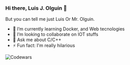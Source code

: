 ### Hi there, Luis J. Olguin 👋
But you can tell me just Luis Or Mr. Olguin. 
<!--
**luisolguin/luisolguin** is a ✨ _special_ ✨ repository because its `README.md` (this file) appears on your GitHub profile.

Here are some ideas to get you started:

- 🔭 I’m currently working on ...
- 🌱 I’m currently learning ...
- 👯 I’m looking to collaborate on ...
- 🤔 I’m looking for help with ...
- 💬 Ask me about ...
- 📫 How to reach me: ...
- 😄 Pronouns: ...
- ⚡ Fun fact: ...
-->


- 🌱 I’m currently learning Docker, and Web tecnologies
- 👯 I’m looking to collaborate on IOT stuffs
- 💬 Ask me about C/C++
- ⚡ Fun fact: I'm really hilarious

![Codewars](https://github.r2v.ch/codewars?user=luisolguin&top_languages=true&stroke=%23b362ff&theme=solarized_dark)
